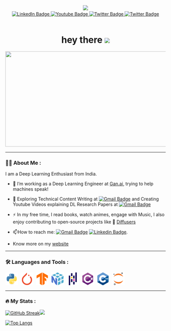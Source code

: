<div id="header" align="center">
  <img src="https://media.giphy.com/media/du3J3cXyzhj75IOgvA/giphy.gif" width="100"/>
  <div id="badges">
    <a href="https://www.linkedin.com/in/ayushtues/">
      <img src="https://img.shields.io/badge/LinkedIn-blue?style=for-the-badge&logo=linkedin&logoColor=white" alt="LinkedIn Badge"/>
    </a>
    <a href="https://www.youtube.com/channel/UCGEWHZv8Gn10Lk56PzCeFMA">
      <img src="https://img.shields.io/badge/YouTube-red?style=for-the-badge&logo=youtube&logoColor=white" alt="Youtube Badge"/>
    </a>
    <a href="https://twitter.com/ayush_tues">
      <img src="https://img.shields.io/badge/Twitter-blue?style=for-the-badge&logo=twitter&logoColor=white" alt="Twitter Badge"/>
    </a>
    <a href="https://medium.com/@ayushtues">
      <img src="https://img.shields.io/badge/Medium-12100E?style=for-the-badge&logo=medium&logoColor=white" alt="Twitter Badge"/>
    </a>
  </div>
  <img src="https://komarev.com/ghpvc/?username=ayushtues&style=flat-square&color=blue" alt=""/>
  <h1>
    hey there
    <img src="https://media.giphy.com/media/hvRJCLFzcasrR4ia7z/giphy.gif" width="30px"/>
  </h1>
</div>

<div align="center">
  <img src="https://media.giphy.com/media/dWesBcTLavkZuG35MI/giphy.gif" width="600" height="300"/>
</div>

---

### :man_technologist: About Me :
I am a Deep Learning Enthusiast from India.
- :telescope: I’m working as a Deep Learning Engineer at [Gan.ai](https://gan.ai), trying to help machines speak!

- :seedling: Exploring Technical Content Writing at   [![Gmail Badge](https://img.shields.io/badge/Medium-12100E?style=for-the-badge&logo=medium&logoColor=white)](https://medium.com/@ayushtues) and Creating Youtube Videos explaining DL Research Papers at   [![Gmail Badge](https://img.shields.io/badge/YouTube-red?style=for-the-badge&logo=youtube&logoColor=white)](https://www.youtube.com/channel/UCGEWHZv8Gn10Lk56PzCeFMA)

- :zap: In my free time, I read books, watch animes, engage with Music, I also enjoy contributing to open-source projects like :firecracker: [Diffusers](https://github.com/huggingface/diffusers) 

- :mailbox:How to reach me:  [![Gmail Badge](https://img.shields.io/badge/-ayushtues-red?style=flat&logo=gmail&logoColor=white)](mailto:ayushtues@gmail.com)
[![Linkedin Badge](https://img.shields.io/badge/-ayushtues-blue?style=flat&logo=Linkedin&logoColor=white)](https://www.linkedin.com/in/ayushtues/).

- Know more on my [website](http://ayushtues.github.io/)

---

### :hammer_and_wrench: Languages and Tools :
<div>
  <img src="https://raw.githubusercontent.com/devicons/devicon/1119b9f84c0290e0f0b38982099a2bd027a48bf1/icons/python/python-original.svg" title="Python" alt="Python" width="40" height="40"/>&nbsp;
<img src="https://raw.githubusercontent.com/devicons/devicon/1119b9f84c0290e0f0b38982099a2bd027a48bf1/icons/pytorch/pytorch-original.svg" title="Pytorch" alt="Pytorch" width="40" height="40"/>&nbsp;
<img src="https://raw.githubusercontent.com/devicons/devicon/1119b9f84c0290e0f0b38982099a2bd027a48bf1/icons/tensorflow/tensorflow-original.svg" title="Tensorflow" alt="Tensorflow" width="40" height="40"/>&nbsp;
<img src="https://raw.githubusercontent.com/devicons/devicon/1119b9f84c0290e0f0b38982099a2bd027a48bf1/icons/numpy/numpy-original.svg" title="Tensorflow" alt="Tensorflow" width="40" height="40"/>&nbsp;
<img src="https://raw.githubusercontent.com/devicons/devicon/1119b9f84c0290e0f0b38982099a2bd027a48bf1/icons/pandas/pandas-original.svg" title="Tensorflow" alt="Tensorflow" width="40" height="40"/>&nbsp;
<img src="https://raw.githubusercontent.com/devicons/devicon/1119b9f84c0290e0f0b38982099a2bd027a48bf1/icons/csharp/csharp-original.svg" title="Tensorflow" alt="Tensorflow" width="40" height="40"/>&nbsp;
<img src="https://raw.githubusercontent.com/devicons/devicon/1119b9f84c0290e0f0b38982099a2bd027a48bf1/icons/cplusplus/cplusplus-original.svg" title="Tensorflow" alt="Tensorflow" width="40" height="40"/>&nbsp;
<img src="https://raw.githubusercontent.com/devicons/devicon/1119b9f84c0290e0f0b38982099a2bd027a48bf1/icons/jupyter/jupyter-original.svg" title="Tensorflow" alt="Tensorflow" width="40" height="40"/>&nbsp;
</div>

---

### :fire: My Stats :
[![GitHub Streak](http://github-readme-streak-stats.herokuapp.com?user=ayushtues&theme=dark&background=000000)](https://git.io/streak-stats)<img src="https://github-readme-stats.vercel.app/api?username=ayushtues&show_icons=true&theme=dark&rank_icon=github">

[![Top Langs](https://github-readme-stats.vercel.app/api/top-langs/?username=ayushtues&layout=compact&theme=vision-friendly-dark)](https://github.com/anuraghazra/github-readme-stats)


